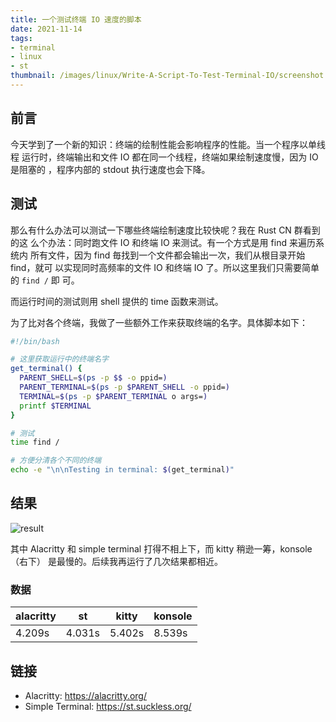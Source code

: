 ```yaml
---
title: 一个测试终端 IO 速度的脚本
date: 2021-11-14
tags:
- terminal
- linux
- st
thumbnail: /images/linux/Write-A-Script-To-Test-Terminal-IO/screenshot.png
---
```

## 前言

今天学到了一个新的知识：终端的绘制性能会影响程序的性能。当一个程序以单线程
运行时，终端输出和文件 IO 都在同一个线程，终端如果绘制速度慢，因为 IO 是阻塞的
，程序内部的 stdout 执行速度也会下降。

## 测试

那么有什么办法可以测试一下哪些终端绘制速度比较快呢？我在 Rust CN 群看到的这
么个办法：同时跑文件 IO 和终端 IO 来测试。有一个方式是用 find 来遍历系统内
所有文件，因为 find 毎找到一个文件都会输出一次，我们从根目录开始 find，就可
以实现同时高频率的文件 IO 和终端 IO 了。所以这里我们只需要简单的 `find /` 即
可。

而运行时间的测试则用 shell 提供的 time 函数来测试。

为了比对各个终端，我做了一些额外工作来获取终端的名字。具体脚本如下：

```bash
#!/bin/bash

# 这里获取运行中的终端名字
get_terminal() {
  PARENT_SHELL=$(ps -p $$ -o ppid=)
  PARENT_TERMINAL=$(ps -p $PARENT_SHELL -o ppid=)
  TERMINAL=$(ps -p $PARENT_TERMINAL o args=)
  printf $TERMINAL
}

# 测试
time find /

# 方便分清各个不同的终端
echo -e "\n\nTesting in terminal: $(get_terminal)"
```

## 结果

![result](/images/linux/Write-A-Script-To-Test-Terminal-IO/result.png)

其中 Alacritty 和 simple terminal 打得不相上下，而 kitty 稍逊一筹，konsole
（右下） 是最慢的。后续我再运行了几次结果都相近。

### 数据

| alacritty      | st             | kitty          | konsole |
| -------------- | -------------- | -------------- | ------- |
| 4.209s         | 4.031s         | 5.402s         | 8.539s  |

## 链接

- Alacritty: https://alacritty.org/
- Simple Terminal: https://st.suckless.org/
